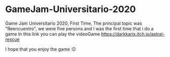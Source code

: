 # GameJam-Universitario-2020
 Game Jam Universitario 2020, First Time, The principal topic was "Reencuentro", we were five persons and I was the first time that i do a game 
 In this link you can play the videoGame https://darkkarix.itch.io/astral-rescue
 
 I hope that you enjoy the game :D
